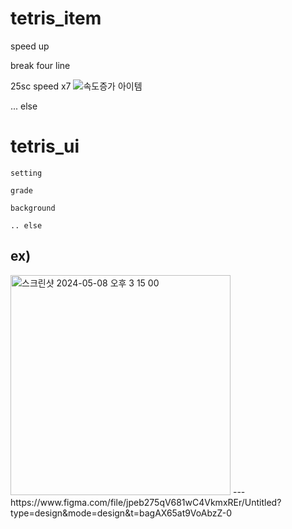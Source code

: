 # tetris_item

speed up

break four line 


25sc speed x7
![속도증가 아이템](https://github.com/chively/tetris_item/assets/163494032/ee49adee-4798-45a7-bbb1-832bacca551a)





... else






# tetris_ui

    setting

    grade

    background

    .. else


ex)
---
<img width="352" alt="스크린샷 2024-05-08 오후 3 15 00" src="https://github.com/chively/tetris_ui/assets/163494032/72f04fc5-a68c-44a2-809e-2586b0d91d4a">
---
https://www.figma.com/file/jpeb275qV681wC4VkmxREr/Untitled?type=design&mode=design&t=bagAX65at9VoAbzZ-0

